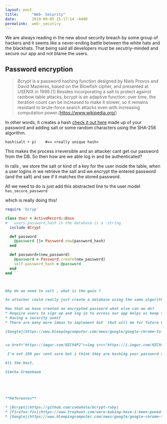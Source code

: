 ```yaml
---
layout: post
title:      "Web- Security"
date:       2019-09-05 15:17:14 -0400
permalink:  web-_secutiry
---
```



We are always reading in the new about security breach by some group of hackers and it seems like a never-ending battle between the white hats and the blackhats. That being said all developers must be secutriy-minded and secure our app and not blame the users.

## Password encryption 
> Bcrypt is a password hashing function designed by Niels Provos and David Mazières, based on the Blowfish cipher, and presented at USENIX in 1999.[1] Besides incorporating a salt to protect against rainbow table attacks, bcrypt is an adaptive function: over time, the iteration count can be increased to make it slower, so it remains resistant to brute-force search attacks even with increasing computation power.(https://www.wikipedia.org/)
 
In other words, it creates a hash  [check it out here](https://www.movable-type.co.uk/scripts/sha256.html) made up of your password and adding salt or some random characters using the SHA-256 algorithm.

``hash(salt + p)    #=> <really unique hash>``

 This makes the process irreversible and an attacker cant get our password from the DB. So then how are we able log in and be authenticated?

In rails , we store the salt or kind of a key for the user inside the table, when a user logins in we retrieve the salt and we encrypt the entered password (and the salt) and see if it matches the stored password.

All we need to do is  just add this abstracted line to the user model
``has_secure_password`` 

which is really doing this!

```ruby
require 'bcryp'

class User < ActiveRecord::Base
#   users.password_hash in the database is a :string
  include BCrypt

  def password
    @password ||= Password.new(password_hash)
  end

  def password=(new_password)
    @password = Password.create(new_password)
    self.password_hash = @password
  end
end```



Why do we need to salt , what is the gain ?

An attacker could really just create a database using the same algorithm of hashes running all possible passwords. Then just try to get a match against our database. So we add salt which is 4 random characters that are unknown to the attacker. We store this in the user column and the end of the hash to retrieve.

Now that we have created an encrypted password what else can we do? 
* Require users to sign up and log in to access our app helps us keep track of “bad users which we can ban”
* Having a security audit
* There are many more ideas to implement but  that will be for future blogs 

[Google](https://www.bleepingcomputer.com/news/google/google-chrome-to-warn-if-logins-are-found-in-a-data-breach/) Has come out with an extension to chrome that will search your credentials against know breached user name and password but how are they doing this?


<a href="https://imgur.com/NZC94P2"><img src="https://i.imgur.com/NZC94P2l.png" title="source: imgur.com" /></a>
 
 I'm not 100 per cent sure but i think they are hashing your password and matching them against breached hashes but I would   <a href="mailto:gbs4ever2@gmail.com">love to hear your opinion </a> ?

All the best,

Simcha Greenbaum





**References**

* [Bcrypt](https://github.com/codahale/bcrypt-ruby)
* [Firefox-fix](https://www.troyhunt.com/were-baking-have-i-been-pwned-into-firefox-and-1password/)
* [Google](https://www.bleepingcomputer.com/news/google/google-chrome-to-warn-if-logins-are-found-in-a-data-breach/)





